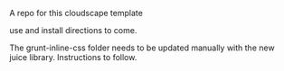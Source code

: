 A repo for this cloudscape template

use and install directions to come. 

The grunt-inline-css folder needs to be updated manually with the new juice library. Instructions to follow.